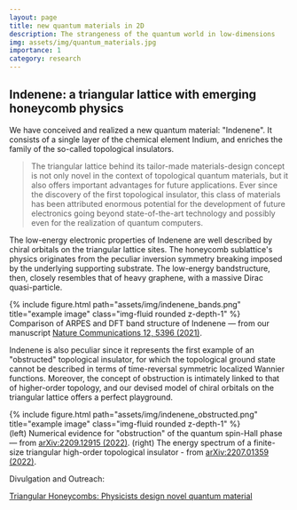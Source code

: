 ```yaml
---
layout: page
title: new quantum materials in 2D
description: The strangeness of the quantum world in low-dimensions
img: assets/img/quantum_materials.jpg
importance: 1
category: research
---
```



## Indenene: a triangular lattice with emerging honeycomb physics

We have conceived and realized a new quantum material: "Indenene". It consists of a single layer of the chemical element Indium, and enriches the family of the so-called topological insulators.

> The triangular lattice behind its tailor-made materials-design concept is not only novel in the context of topological quantum materials, but it also offers important advantages for future applications. Ever since the discovery of the first topological insulator, this class of materials has been attributed enormous potential for the development of future electronics going beyond state-of-the-art technology and possibly even for the realization of quantum computers.

The low-energy electronic properties of Indenene are well described by chiral orbitals on the triangular lattice sites. The honeycomb sublattice's physics originates from the peculiar inversion symmetry breaking
imposed by the underlying supporting substrate. The low-energy bandstructure, then, closely resembles that of heavy graphene, with a massive Dirac quasi-particle.

<div class="row">
    <div class="col-sm mt-3 mt-md-0">
        {% include figure.html path="assets/img/indenene_bands.png" title="example image" class="img-fluid rounded z-depth-1" %}
    </div>
</div>
<div class="caption">
    Comparison of ARPES and DFT band structure of Indenene — from our manuscript <a href='https://www.nature.com/articles/s41467-021-25627-y'>Nature Communications 12, 5396 (2021)</a>.
</div>

Indenene is also peculiar since it represents the first example of an "obstructed" topological insulator, for which the topological ground state cannot be described in terms of time-reversal symmetric localized Wannier functions.
Moreover, the concept of obstruction is intimately linked to that of higher-order topology, and our devised model of chiral orbitals on the triangular lattice offers a perfect playground.

<div class="row">
    <div class="col-sm mt-3 mt-md-0">
        {% include figure.html path="assets/img/indenene_obstructed.png" title="example image" class="img-fluid rounded z-depth-1" %}
    </div>
</div>
<div class="caption">
    (left) Numerical evidence for "obstruction" of the quantum spin-Hall phase — from <a href='https://arxiv.org/abs/2209.12915'>arXiv:2209.12915 (2022)</a>. (right) The energy spectrum of a finite-size triangular high-order topological insulator - from <a href='https://arxiv.org/abs/2207.01359.pdf'>arXiv:2207.01359 (2022)</a>.
</div> 

Divulgation and Outreach:

<a href='https://www.ctqmat.de/en/news/2021-09-14-triangular-honeycombs-physicists-design-novel-quantum-material'>Triangular Honeycombs: Physicists design novel quantum material</a>